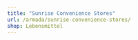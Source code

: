 ```yaml
---
title: "Sunrise Convenience Stores"
url: /armada/sunrise-convenience-stores/
shop: Lebensmittel
---
```

